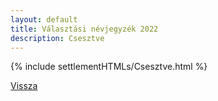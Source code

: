 ```yaml
---
layout: default
title: Választási névjegyzék 2022
description: Csesztve
---
```


{% include settlementHTMLs/Csesztve.html %}

[Vissza](../)